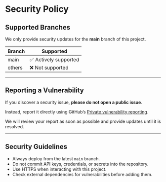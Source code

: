 # Security Policy

## Supported Branches
We only provide security updates for the **main** branch of this project.

| Branch | Supported          |
| ------ | ------------------ |
| main   | ✅ Actively supported |
| others | ❌ Not supported    |

---

## Reporting a Vulnerability
If you discover a security issue, **please do not open a public issue**.

Instead, report it directly using GitHub’s [Private vulnerability reporting](https://github.com/Smarg1/sroyauthor.vercel.app/security/advisories).

We will review your report as soon as possible and provide updates until it is resolved.

---

## Security Guidelines
- Always deploy from the latest `main` branch.  
- Do not commit API keys, credentials, or secrets into the repository.  
- Use HTTPS when interacting with this project.  
- Check external dependencies for vulnerabilities before adding them.
